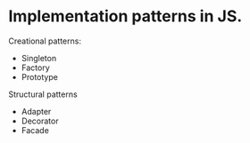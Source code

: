 # Implementation patterns in JS.

Creational patterns:
- Singleton
- Factory
- Prototype

Structural patterns
- Adapter
- Decorator
- Facade